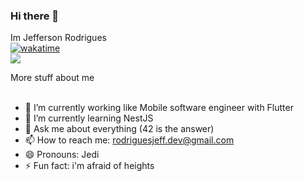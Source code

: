 ### Hi there 👋
Im Jefferson Rodrigues 
<br/>
[![wakatime](https://wakatime.com/badge/user/9420e9ba-d993-48ee-9ba2-5eea38120253.svg)](https://wakatime.com/@9420e9ba-d993-48ee-9ba2-5eea38120253)<br/>
<a href="https://wakatime.com"><img src="https://wakatime.com/share/@rodriguesjeff/0a73657e-fc34-436f-b2dd-3801534e0adc.png" /></a><br>
<summary>
	More stuff about me
</summary>

<br/>

- 🔭 I’m currently working like Mobile software engineer with Flutter
- 🌱 I’m currently learning NestJS
- 💬 Ask me about everything (42 is the answer)
- 📫 How to reach me: rodriguesjeff.dev@gmail.com
- 😄 Pronouns: Jedi
- ⚡ Fun fact: i'm afraid of heights
